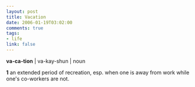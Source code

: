 ```yaml
--- 
layout: post
title: Vacation
date: 2006-01-19T03:02:00
comments: true
tags:
- life
link: false
---
```

<strong>va-ca-tion</strong> | va-kay-shun |
noun

<strong>1</strong> an extended period of recreation, esp. when one is away from work while one's co-workers are not.
